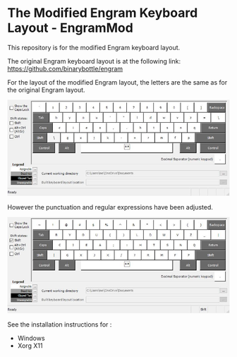 
# The Modified Engram Keyboard Layout - EngramMod

This repository is for the modified Engram keyboard layout.

The original Engram keyboard layout is at the following link:
https://github.com/binarybottle/engram

For the layout of the modified Engram layout, the letters are the same as for the original Engram layout.

![](images/EngramMd.jpg)

However the punctuation and regular expressions have been adjusted.

![](images/EngramMdShft.jpg)

See the installation instructions for :
 + Windows
 + Xorg X11

